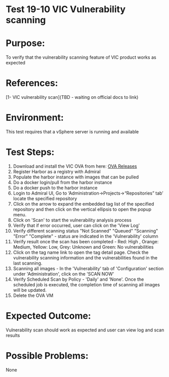 Test 19-10 VIC Vulnerability scanning
=======

# Purpose:
To verify that the vulnerability scanning feature of VIC product works as expected

# References:
[1- VIC vulnerability scan](TBD - waiting on official docs to link)

# Environment:
This test requires that a vSphere server is running and available

# Test Steps:
1. Download and install the VIC OVA from here:
[OVA Releases](https://console.cloud.google.com/storage/browser/vic-product-ova-releases/?project=eminent-nation-87317&authuser=1)
2. Register Harbor as a registry with Admiral
3. Populate the harbor instance with images that can be pulled
4. Do a docker login/pull from the harbor instance
5. Do a docker push to the harbor instance
6. Login to Admiral UI, Go to ‘Administration->Projects->“Repositories” tab’ locate the specified repository
7. Click on the arrow to expand the embedded tag list of the specified repository and then click on the vertical ellipsis to open the popup menu.
8. Click on 'Scan' to start the vulnerability analysis process
9. Verify that if error occurred, user can click on the 'View Log'
10. Verify different scanning status "Not Scanned" "Queued" "Scanning" "Error" "Complete" - status are indicated in the 'Vulnerability' column
11. Verify result once the scan has been completed - Red: High , Orange: Medium, Yellow: Low, Grey: Unknown and Green: No vulnerabilities
12. Click on the tag name link to open the tag detail page. Check the vulnerability scanning information and the vulnerabilities found in the last scanning.
13. Scanning all images - In the 'Vulnerability' tab of 'Configuration' section under 'Administration', click on the 'SCAN NOW'
14. Verify Scheduled Scan by Policy - 'Daily' and 'None'. Once the scheduled job is executed, the completion time of scanning all images will be updated.
15. Delete the OVA VM

# Expected Outcome:
Vulnerability scan should work as expected and user can view log and scan results

# Possible Problems:
None
